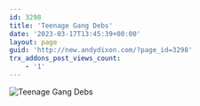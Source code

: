 ```yaml
---
id: 3298
title: 'Teenage Gang Debs'
date: '2023-03-17T13:45:39+00:00'
layout: page
guid: 'http://new.andydixon.com/?page_id=3298'
trx_addons_post_views_count:
    - '1'
---
```


![Teenage Gang Debs](https://i0.wp.com/assets.g8x2.ldn.idrivee2-23.com/posters/Teenage%20Gang%20Debs%2001.jpg?w=1200&ssl=1 "Teenage Gang Debs")